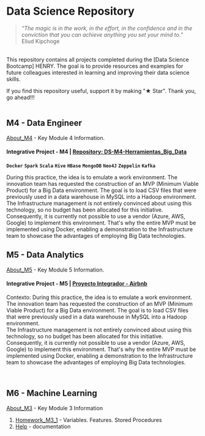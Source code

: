 # Data Science Repository 
>*“The magic is in the work, in the effort, in the confidence and in the conviction that you can achieve anything you set your mind to.”*<br />
>Eliud Kipchoge

<br />This repository contains all projects completed during the [Data Science Bootcamp] HENRY. The goal is to provide resources and examples for future colleagues interested in learning and improving their data science skills.<br /> 

If you find this repository useful, support it by making "★ Star". Thank you, go ahead!!! <br />
<br />

## M4 - Data Engineer
[About_M4](M4/About_M4.md) - Key Module 4 Information.

#### Integrative Project - M4 | [Repository: DS-M4-Herramientas_Big_Data](https://github.com/JohannaRangel/DS-M4-Herramientas_Big_Data) 
**```Docker```** **```Spark```** **```Scala```** **```Hive```** **```HBase```** **```MongoDB```** **```Neo4J```** **```Zeppelin```** **```Kafka```**<br />

During this practice, the idea is to emulate a work environment. The innovation team has requested the construction of an MVP (Minimum Viable Product) for a Big Data environment. The goal is to load CSV files that were previously used in a data warehouse in MySQL into a Hadoop environment.<br />
The Infrastructure management is not entirely convinced about using this technology, so no budget has been allocated for this initiative. Consequently, it is currently not possible to use a vendor (Azure, AWS, Google) to implement this environment. That's why the entire MVP must be implemented using Docker, enabling a demonstration to the Infrastructure team to showcase the advantages of employing Big Data technologies. 
<br />


## M5 - Data Analytics
[About_M5](M5/About_M5.md) - Key Module 5 Information.

#### Integrative Project - M5 | [Proyecto Integrador - Airbnb](https://github.com/JohannaRangel/DataScience_SoyHenry/blob/main/M5/airbnb/Proyecto%20Integrador%20Airbnb.md) 
Contexto: During this practice, the idea is to emulate a work environment. The innovation team has requested the construction of an MVP (Minimum Viable Product) for a Big Data environment. The goal is to load CSV files that were previously used in a data warehouse in MySQL into a Hadoop environment.<br />
The Infrastructure management is not entirely convinced about using this technology, so no budget has been allocated for this initiative. Consequently, it is currently not possible to use a vendor (Azure, AWS, Google) to implement this environment. That's why the entire MVP must be implemented using Docker, enabling a demonstration to the Infrastructure team to showcase the advantages of employing Big Data technologies.

<br />


M6 - Machine Learning
------------- 
[About_M3](M3/About_M3.md) - Key Module 3 Information
1. [Homework_M3_1](M3/Homework_M3_1_VariablesFunctionsProcedures.sql) - Variables. Features. Stored Procedures
2. [Help](.ipynb) -  documentation
<br />


